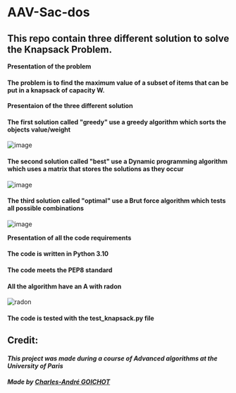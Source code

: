 # AAV-Sac-dos
## This repo contain three different solution to solve the Knapsack Problem.

**Presentation of the problem**

#### The problem is to find the maximum value of a subset of items that can be put in a knapsack of capacity W.

**Presentaion of the three different solution**

#### The first solution called "greedy" use a greedy algorithm which sorts the objects value/weight 
![image](https://user-images.githubusercontent.com/62403530/147815791-85d991cc-0ec8-4c06-98b4-be56aed6a637.png)

#### The second solution called "best" use a Dynamic programming algorithm which uses a matrix that stores the solutions as they occur
![image](https://user-images.githubusercontent.com/62403530/147815810-14dae40f-af85-4d7f-8595-37af32bf7bb4.png)

#### The third solution called "optimal" use a Brut force algorithm which tests all possible combinations
![image](https://user-images.githubusercontent.com/62403530/147815825-40e8a078-176e-4bce-99f1-c38d10d0a700.png)

 **Presentation of all the code requirements**

#### The code is written in Python 3.10

#### The code meets the PEP8 standard

#### All the algorithm have an A with radon 
![radon](https://user-images.githubusercontent.com/62403530/147815857-0af7b6dd-8e69-48bf-b463-2e9d9eb2ae02.png)

#### The code is tested with the test_knapsack.py file

## Credit:

#### *This project was made during a course of Advanced algorithms at the University of Paris*

#### *Made by [Charles-André GOICHOT](https://www.linkedin.com/in/charles-andré-goichot)*